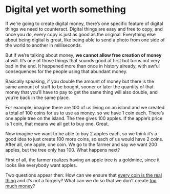 # Digital yet worth something

If we’re going to create digital money, there’s one specific feature of digital things we need to counteract. Digital things are easy and free to copy, and once you do, every copy is just as good as the original. Everything else about being digital is great, like being able to send a photo from one side of the world to another in milliseconds.

But if we’re talking about money, **we cannot allow free creation of money** at will. It’s one of those things that sounds good at first but turns out very bad in the end. It happened more than once in history already, with awful consequences for the people using that abundant money.

Basically speaking, if you double the amount of money but there is the same amount of stuff to be bought, sooner or later the quantity of that money that you’ll have to pay to get the same thing will also double, and you’re back in the same place.

For example, imagine there are 100 of us living on an island and we created a total of 100 coins for us to use as money, so we have 1 coin each. There’s one apple tree on the island. The tree gives 100 apples. If the apple’s price is 1 coin, that means we all get to buy one. Great.

Now imagine we want to be able to buy 2 apples each, so we think it’s a good idea to just create 100 more coins, so each of us would have 2 coins. After all, one apple, one coin. We go to the farmer and say we want 200 apples, but the tree only has 100. What happens next?

First of all, the farmer realizes having an apple tree is a goldmine, since it looks like everybody want apples.

Two questions appear then:
How can we ensure that [every coin is the real thing](2.10-money_ledger.md) and it’s not a forgery?
What can we do so that we don't create [too much money](2.07-scarcity.md)?

